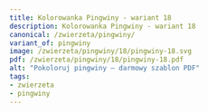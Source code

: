 ```yaml
---
title: Kolorowanka Pingwiny - wariant 18
description: Kolorowanka Pingwiny - wariant 18
canonical: /zwierzeta/pingwiny/
variant_of: pingwiny
image: /zwierzeta/pingwiny/18/pingwiny-18.svg
pdf: /zwierzeta/pingwiny/18/pingwiny-18.pdf
alt: "Pokoloruj pingwiny – darmowy szablon PDF"
tags:
- zwierzeta
- pingwiny
---
```

